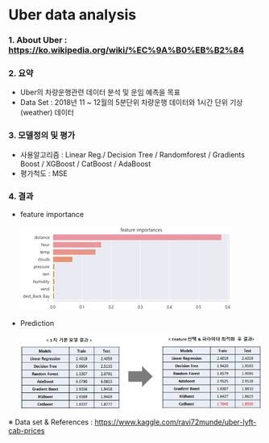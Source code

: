 # Uber data analysis



### 1. About Uber : https://ko.wikipedia.org/wiki/%EC%9A%B0%EB%B2%84

### 2. 요약

- Uber의 차량운행관련 데이터 분석 및 운임 예측을 목표
- Data Set : 2018년 11 ~ 12월의 5분단위 차량운행 데이터와 1시간 단위 기상(weather) 데이터

### 3. 모델정의 및 평가

- 사용알고리즘 : Linear Reg./ Decision Tree / Randomforest / Gradients Boost / XGBoost / CatBoost / AdaBoost
- 평가척도 : MSE

### 4. 결과

- feature importance

  ![dataset](./feature_impo.jpg)

- Prediction

  ![dataset](./uber_result.jpg)



※ Data set & References : https://www.kaggle.com/ravi72munde/uber-lyft-cab-prices



